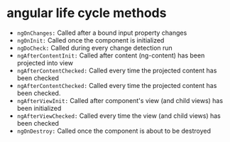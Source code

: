 # angular life cycle methods

* `ngOnChanges:` Called after a bound input property changes
* `ngOnInit:` Called once the component is initialized
* `ngDoCheck:` Called during every change detection run 
* `ngAfterContentInit:` Called after content (ng-content) has been projected into view
* `ngAfterContentChecked:` Called every time the projected content has been checked
* `ngAfterContentChecked:` Called every time the projected content has been checked.
* `ngAfterViewInit:` Called after component's view (and child views) has been initialized
* `ngAfterViewChecked:` Called every time the view (and child views) has been checked
* `ngOnDestroy:` Called once the component is about to be destroyed

